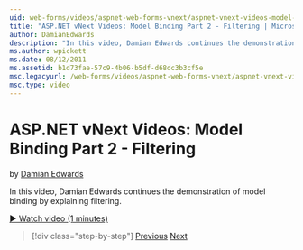 ```yaml
---
uid: web-forms/videos/aspnet-web-forms-vnext/aspnet-vnext-videos-model-binding-part-2-filtering
title: "ASP.NET vNext Videos: Model Binding Part 2 - Filtering | Microsoft Docs"
author: DamianEdwards
description: "In this video, Damian Edwards continues the demonstration of model binding by explaining filtering."
ms.author: wpickett
ms.date: 08/12/2011
ms.assetid: b1d73fae-57c9-4b06-b5df-d68dc3b3cf5e
msc.legacyurl: /web-forms/videos/aspnet-web-forms-vnext/aspnet-vnext-videos-model-binding-part-2-filtering
msc.type: video
---
```

# ASP.NET vNext Videos: Model Binding Part 2 - Filtering

by [Damian Edwards](https://github.com/DamianEdwards)

In this video, Damian Edwards continues the demonstration of model binding by explaining filtering.

[&#9654; Watch video (1 minutes)](https://channel9.msdn.com/Blogs/ASP-NET-Site-Videos/aspnet-vnext-videos-model-binding-part-2-filtering)

> [!div class="step-by-step"]
> [Previous](aspnet-vnext-videos-model-binding-part-1-selecting-data.md)
> [Next](aspnet-vnext-videos-model-binding-part-3-updating.md)


